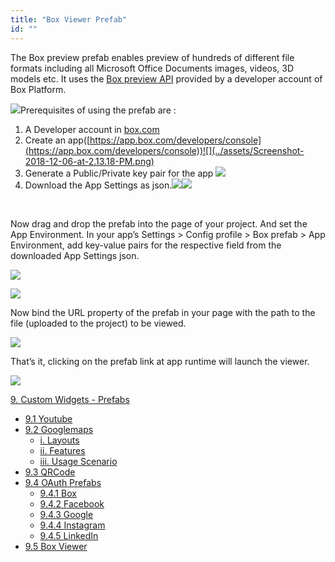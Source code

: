 ```yaml
---
title: "Box Viewer Prefab"
id: ""
---
```


The Box preview prefab enables preview of hundreds of different file formats including all Microsoft Office Documents images, videos, 3D models etc. It uses the [Box preview API](https://developer.box.com/docs/box-view) provided by a developer account of Box Platform.

[![](https://www.wavemaker.com../assets/Screenshot-2018-12-06-at-10.49.12-AM.png)](https://www.wavemaker.com../assets/Screenshot-2018-12-06-at-10.49.12-AM.png)Prerequisites of using the prefab are :

1. A Developer account in [box.com](https://developer.box.com/)
2. Create an app([https://app.box.com/developers/console](https://app.box.com/developers/console))![](../assets/Screenshot-2018-12-06-at-2.13.18-PM.png)
3. Generate a Public/Private key pair for the app ![](../assets/Screenshot-2018-12-06-at-2.15.18-PM.png) 
4. Download the App Settings as json.![](../assets/Screenshot-2018-12-06-at-2.15.55-PM-1.png)![](../assets/skitch.png)

 

Now drag and drop the prefab into the page of your project. And set the App Environment. In your app’s Settings > Config profile > Box prefab > App Environment, add key-value pairs for the respective field from the downloaded App Settings json.

![](../assets/Screenshot-2018-12-06-at-3.27.56-PM.png)

![](../assets/Screenshot_2018-12-06_at_3_31_45_PM.png)

Now bind the URL property of the prefab in your page with the path to the file (uploaded to the project) to be viewed.

![](../assets/Screenshot-2018-12-06-at-3.26.34-PM.png)

That’s it, clicking on the prefab link at app runtime will launch the viewer.

![](../assets/Screenshot-2018-12-06-at-3.41.38-PM.png)

[9\. Custom Widgets - Prefabs](/learn/app-development/widgets/widget-library/#prefabs)

- [9.1 Youtube](/learn/app-development/widgets/prefab/youtube/)
- [9.2 Googlemaps](/learn/app-development/widgets/prefab/googlemaps/)
    - [i. Layouts](#layouts)
    - [ii. Features](#features)
    - [iii. Usage Scenario](#usage-scenario)
- [9.3 QRCode](/learn/app-development/widgets/prefab/qrcode/)
- [9.4 OAuth Prefabs](/learn/app-development/widgets/prefab/oauth-prefabs/)
    - [9.4.1 Box](/learn/app-development/widgets/prefab/oauth-prefabs/box/)
    - [9.4.2 Facebook](/learn/app-development/widgets/prefab/oauth-prefabs/facebook/)
    - [9.4.3 Google](/learn/app-development/widgets/prefab/oauth-prefabs/google/)
    - [9.4.4 Instagram](learn/app-development/widgets/prefab/oauth-prefabs/instagram/)
    - [9.4.5 LinkedIn](/learn/app-development/widgets/prefab/oauth-prefabs/linkedin/)
- [9.5 Box Viewer](/learn/app-development/widgets/prefab/box-viewer/)
